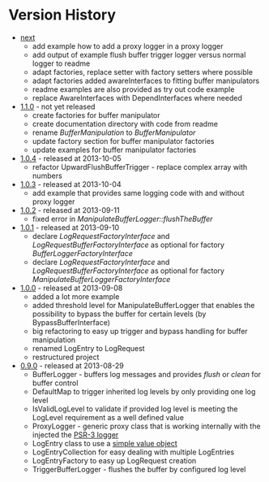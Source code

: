 # Version History

* [next](https://github.com/stevleibelt/php_component_proxy_logger)
    * add example how to add a proxy logger in a proxy logger
    * add output of example flush buffer trigger logger versus normal logger to readme
    * adapt factories, replace setter with factory setters where possible
    * adapt factories added awareInterfaces to fitting buffer manipulators
    * readme examples are also provided as try out code example
    * replace AwareInterfaces with DependInterfaces where needed
* [1.1.0](https://github.com/stevleibelt/php_component_proxy_logger/tree/1.1.0) - not yet released
    * create factories for buffer manipulator
    * create documentation directory with code from readme
    * rename *BufferManipulation* to *BufferManipulator*
    * update factory section for buffer manipulator factories
    * update examples for buffer manipulator factories
* [1.0.4](https://github.com/stevleibelt/php_component_proxy_logger/tree/1.0.4) - released at 2013-10-05
    * refactor UpwardFlushBufferTrigger - replace complex array with numbers
* [1.0.3](https://github.com/stevleibelt/php_component_proxy_logger/tree/1.0.3) - released at 2013-10-04
    * add example that provides same logging code with and without proxy logger
* [1.0.2](https://github.com/stevleibelt/php_component_proxy_logger/tree/1.0.2) - released at 2013-09-11
    * fixed error in *ManipulateBufferLogger::flushTheBuffer*
* [1.0.1](https://github.com/stevleibelt/php_component_proxy_logger/tree/1.0.1) - released at 2013-09-10
    * declare *LogRequestFactoryInterface* and *LogRequestBufferFactoryInterface* as optional for factory *BufferLoggerFactoryInterface*
    * declare *LogRequestFactoryInterface* and *LogRequestBufferFactoryInterface* as optional for factory *ManipulateBufferLoggerFactoryInterface*
* [1.0.0](https://github.com/stevleibelt/php_component_proxy_logger/tree/1.0.0) - released at 2013-09-08
    * added a lot more example
    * added threshold level for ManipulateBufferLogger that enables the possibility to bypass the buffer for certain levels (by BypassBufferInterface)
    * big refactoring to easy up trigger and bypass handling for buffer manipulation
    * renamed LogEntry to LogRequest
    * restructured project
* [0.9.0](https://github.com/stevleibelt/php_component_proxy_logger/tree/0.9.0) - released at 2013-08-29
    * BufferLogger - buffers log messages and provides *flush* or *clean* for buffer control
    * DefaultMap to trigger inherited log levels by only providing one log level
    * IsValidLogLevel to validate if provided log level is meeting the LogLevel requirement as a well defined value
    * ProxyLogger - generic proxy class that is working internally with the injected the [PSR-3 logger](https://github.com/php-fig/log)
    * LogEntry class to use a [simple value object](http://en.wikipedia.org/wiki/Data_Transfer_Object)
    * LogEntryCollection for easy dealing with multiple LogEntries
    * LogEntryFactory to easy up LogRequest creation
    * TriggerBufferLogger - flushes the buffer by configured log level
